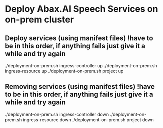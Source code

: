 # Deploy Abax.AI Speech Services on on-prem cluster

## Deploy services (using manifest files) !have to be in this order, if anything fails just give it a while and try again
./deployment-on-prem.sh ingress-controller up
./deployment-on-prem.sh ingress-resource up
./deployment-on-prem.sh project up

## Removing services (using manifest files) !have to be in this order, if anything fails just give it a while and try again
./deployment-on-prem.sh ingress-controller down
./deployment-on-prem.sh ingress-resource down
./deployment-on-prem.sh project down